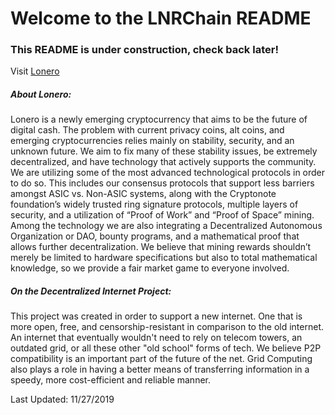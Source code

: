# Welcome to the LNRChain README  
### This README is under construction, check back later!  
Visit [Lonero](lonero.org)  
##### About Lonero:
Lonero is a newly emerging cryptocurrency that aims to be the future of digital cash. The problem with current privacy coins, alt coins, and emerging cryptocurrencies relies mainly on stability, security, and an unknown future. We aim to fix many of these stability issues, be extremely decentralized, and have technology that actively supports the community. We are utilizing some of the most advanced technological protocols in order to do so. This includes our consensus protocols that support less barriers amongst ASIC vs. Non-ASIC systems, along with the Cryptonote foundation’s widely trusted ring signature protocols, multiple layers of security, and a utilization of “Proof of Work” and “Proof of Space”
mining. Among the technology we are also integrating a Decentralized Autonomous Organization or DAO, bounty programs, and a mathematical proof that allows further decentralization. We believe that mining rewards shouldn’t merely be limited to hardware specifications but also to total mathematical knowledge, so we provide a fair market game to everyone involved.

##### On the Decentralized Internet Project:
This project was created in order to support a new internet. One that is more open, free, and censorship-resistant in comparison to the old internet. An internet that eventually wouldn't need to rely on telecom towers, an outdated grid, or all these other "old school" forms of tech. We believe P2P compatibility is an important part of the future of the net. Grid Computing also plays a role in having a better means of transferring information in a speedy, more cost-efficient and reliable manner.

Last Updated: 11/27/2019
